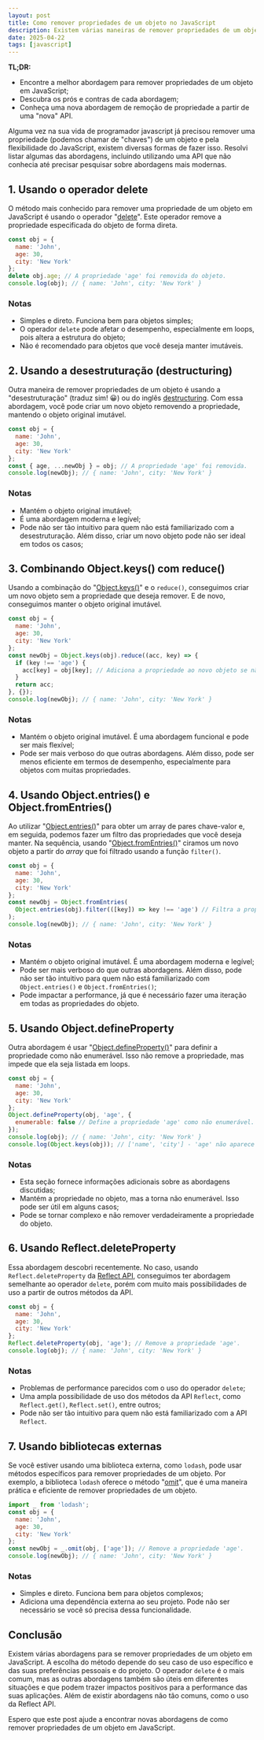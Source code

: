 ```yaml
---
layout: post
title: Como remover propriedades de um objeto no JavaScript
description: Existem várias maneiras de remover propriedades de um objeto em JavaScript. Aprenda a usa-las a partir deste post.
date: 2025-04-22
tags: [javascript]
---
```


**TL;DR:**

- Encontre a melhor abordagem para remover propriedades de um objeto em JavaScript;
- Descubra os prós e contras de cada abordagem;
- Conheça uma nova abordagem de remoção de propriedade a partir de uma "nova" API.

Alguma vez na sua vida de programador javascript já precisou remover uma propriedade (podemos chamar de "chaves") de um objeto e pela flexibilidade do JavaScript, existem diversas formas de fazer isso. Resolvi listar algumas das abordagens, incluindo utilizando uma API que não conhecia até precisar pesquisar sobre abordagens mais modernas.

## 1. Usando o operador delete

O método mais conhecido para remover uma propriedade de um objeto em JavaScript é usando o operador "[delete](https://developer.mozilla.org/en-US/docs/Web/JavaScript/Reference/Operators/delete)". Este operador remove a propriedade especificada do objeto de forma direta.

```javascript
const obj = {
  name: 'John',
  age: 30,
  city: 'New York'
};
delete obj.age; // A propriedade 'age' foi removida do objeto.
console.log(obj); // { name: 'John', city: 'New York' }
```
### Notas

- Simples e direto. Funciona bem para objetos simples;
- O operador `delete` pode afetar o desempenho, especialmente em loops, pois altera a estrutura do objeto;
- Não é recomendado para objetos que você deseja manter imutáveis.

## 2. Usando a desestruturação (destructuring)

Outra maneira de remover propriedades de um objeto é usando a "desestruturação" (traduz sim! 😀) ou do inglês [destructuring](https://developer.mozilla.org/pt-BR/docs/Web/JavaScript/Reference/Operators/Destructuring). Com essa abordagem, você pode criar um novo objeto removendo a propriedade, mantendo o objeto original imutável.

```javascript
const obj = {
  name: 'John',
  age: 30,
  city: 'New York'
};
const { age, ...newObj } = obj; // A propriedade 'age' foi removida.
console.log(newObj); // { name: 'John', city: 'New York' }
```

### Notas

- Mantém o objeto original imutável;
- É uma abordagem moderna e legível;
- Pode não ser tão intuitivo para quem não está familiarizado com a desestruturação. Além disso, criar um novo objeto pode não ser ideal em todos os casos;

## 3. Combinando Object.keys() com reduce()

Usando a combinação do "[Object.keys()](https://developer.mozilla.org/pt-BR/docs/Web/JavaScript/Reference/Global_Objects/Object/keys)" e o `reduce()`, conseguimos criar um novo objeto sem a propriedade que deseja remover. E de novo, conseguimos manter o objeto original imutável.

```javascript
const obj = {
  name: 'John',
  age: 30,
  city: 'New York'
};
const newObj = Object.keys(obj).reduce((acc, key) => {
  if (key !== 'age') {
    acc[key] = obj[key]; // Adiciona a propriedade ao novo objeto se não for 'age'.
  }
  return acc;
}, {});
console.log(newObj); // { name: 'John', city: 'New York' }
```
### Notas

- Mantém o objeto original imutável. É uma abordagem funcional e pode ser mais flexível;
- Pode ser mais verboso do que outras abordagens. Além disso, pode ser menos eficiente em termos de desempenho, especialmente para objetos com muitas propriedades.

## 4. Usando Object.entries() e Object.fromEntries()

Ao utilizar "[Object.entries()](https://developer.mozilla.org/pt-BR/docs/Web/JavaScript/Reference/Global_Objects/Object/entries)" para obter um array de pares chave-valor e, em seguida, podemos fazer um filtro das propriedades que você deseja manter. Na sequência, usando "[Object.fromEntries()](https://developer.mozilla.org/pt-BR/docs/Web/JavaScript/Reference/Global_Objects/Object/fromEntries)" ciramos um novo objeto a partir do _array_ que foi filtrado usando a função `filter()`.

```javascript
const obj = {
  name: 'John',
  age: 30,
  city: 'New York'
};
const newObj = Object.fromEntries(
  Object.entries(obj).filter(([key]) => key !== 'age') // Filtra a propriedade 'age'.
);
console.log(newObj); // { name: 'John', city: 'New York' }
```
### Notas

- Mantém o objeto original imutável. É uma abordagem moderna e legível;
- Pode ser mais verboso do que outras abordagens. Além disso, pode não ser tão intuitivo para quem não está familiarizado com `Object.entries()` e `Object.fromEntries()`;
- Pode impactar a performance, já que é necessário fazer uma iteração em todas as propriedades do objeto.

## 5. Usando Object.defineProperty

Outra abordagem é usar "[Object.defineProperty()](https://developer.mozilla.org/pt-BR/docs/Web/JavaScript/Reference/Global_Objects/Object/defineProperty)" para definir a propriedade como não enumerável. Isso não remove a propriedade, mas impede que ela seja listada em loops.

```javascript
const obj = {
  name: 'John',
  age: 30,
  city: 'New York'
};
Object.defineProperty(obj, 'age', {
  enumerable: false // Define a propriedade 'age' como não enumerável.
});
console.log(obj); // { name: 'John', city: 'New York' }
console.log(Object.keys(obj)); // ['name', 'city'] - 'age' não aparece na lista de chaves.
```
### Notas

- Esta seção fornece informações adicionais sobre as abordagens discutidas;
- Mantém a propriedade no objeto, mas a torna não enumerável. Isso pode ser útil em alguns casos;
- Pode se tornar complexo e não remover verdadeiramente a propriedade do objeto.

## 6. Usando Reflect.deleteProperty

Essa abordagem descobri recentemente. No caso, usando `Reflect.deleteProperty` da [Reflect API](https://developer.mozilla.org/en-US/docs/Web/JavaScript/Reference/Global_Objects/Reflect), conseguimos ter abordagem semelhante ao operador `delete`, porém com muito mais possibilidades de uso a partir de outros métodos da API.

```javascript
const obj = {
  name: 'John',
  age: 30,
  city: 'New York'
};
Reflect.deleteProperty(obj, 'age'); // Remove a propriedade 'age'.
console.log(obj); // { name: 'John', city: 'New York' }
```

### Notas

- Problemas de performance parecidos com o uso do operador `delete`;
- Uma ampla possibilidade de uso dos métodos da API `Reflect`, como `Reflect.get()`, `Reflect.set()`, entre outros;
- Pode não ser tão intuitivo para quem não está familiarizado com a API `Reflect`.

## 7. Usando bibliotecas externas

Se você estiver usando uma biblioteca externa, como `lodash`, pode usar métodos específicos para remover propriedades de um objeto. Por exemplo, a biblioteca `lodash` oferece o método "[omit](https://lodash.com/docs/4.17.15#omit)", que é uma maneira prática e eficiente de remover propriedades de um objeto.

```javascript
import _ from 'lodash';
const obj = {
  name: 'John',
  age: 30,
  city: 'New York'
};
const newObj = _.omit(obj, ['age']); // Remove a propriedade 'age'.
console.log(newObj); // { name: 'John', city: 'New York' }
```
### Notas

- Simples e direto. Funciona bem para objetos complexos;
- Adiciona uma dependência externa ao seu projeto. Pode não ser necessário se você só precisa dessa funcionalidade.

## Conclusão

Existem várias abordagens para se remover propriedades de um objeto em JavaScript. A escolha do método depende do seu caso de uso específico e das suas preferências pessoais e do projeto. O operador `delete` é o mais comum, mas as outras abordagens também são úteis em diferentes situações e que podem trazer impactos positivos para a performance das suas aplicações. Além de existir abordagens não tão comuns, como o uso da Reflect API.

Espero que este post ajude a encontrar novas abordagens de como remover propriedades de um objeto em JavaScript.
